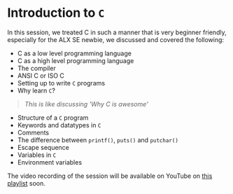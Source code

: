 # Introduction to `C`
In this session, we treated C in such a manner that is very beginner friendly, especially for the ALX SE newbie, we discussed and covered the following:
- C as a low level programming language
- C as a high level programming language
- The compiler
- ANSI C or ISO C
- Setting up to write `C` programs
- Why learn `C`?
> *This is like discussing 'Why C is awesome'*
- Structure of a `C` program
- Keywords and datatypes in `C`
- Comments
- The difference between `printf()`, `puts()` and `putchar()`
- Escape sequence
- Variables in `C`
- Environment variables

The video recording of the session will be available on YouTube on [this playlist](https://youtube.com/playlist?list=PLU10dryLOLEFp598xm9eH1nn_DRN7S5mt) soon.
